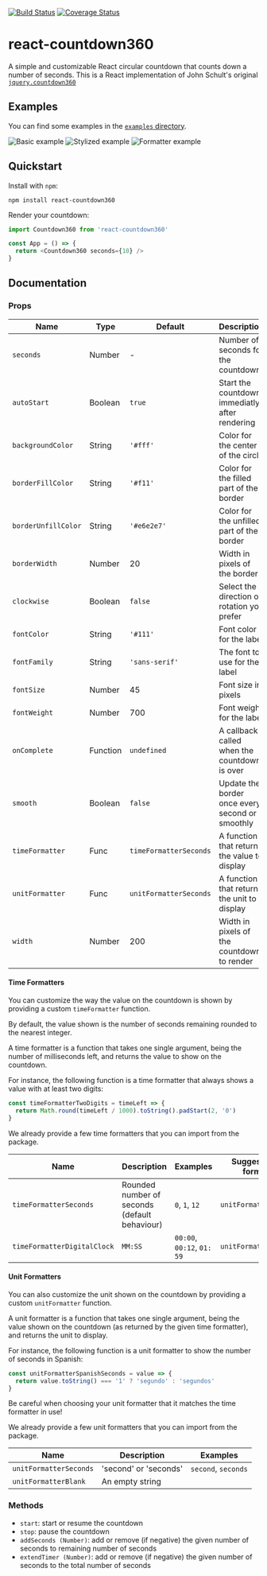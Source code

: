 [![Build Status](https://travis-ci.org/julienc91/react-countdown360.svg?branch=master)](https://travis-ci.org/julienc91/react-countdown360)
[![Coverage Status](https://coveralls.io/repos/github/julienc91/react-countdown360/badge.svg?branch=master)](https://coveralls.io/github/julienc91/react-countdown360?branch=master)

# react-countdown360

A simple and customizable React circular countdown that counts down a number of seconds.
This is a React implementation of John Schult's original [`jquery.countdown360`](https://github.com/johnschult/jquery.countdown360)

## Examples

You can find some examples in the [`examples` directory](https://github.com/julienc91/react-countdown360/tree/master/examples).

![Basic example][example1]
![Stylized example][example2]
![Formatter example][example3]


[example1]: https://raw.githubusercontent.com/julienc91/react-countdown360/master/doc/01_basic_countdown.gif "Baic example"
[example2]: https://raw.githubusercontent.com/julienc91/react-countdown360/master/doc/02_stylized_countdown.gif "Stylized example"
[example3]: https://raw.githubusercontent.com/julienc91/react-countdown360/master/doc/05_custom_formatters_countdown.gif "Formatter example"


## Quickstart

Install with `npm`:

```
npm install react-countdown360
```

Render your countdown:

```js
import Countdown360 from 'react-countdown360'

const App = () => {
  return <Countdown360 seconds={10} />
}
```

## Documentation

### Props

| Name                | Type     | Default                 | Description                                     |
|---------------------|----------|-------------------------|-------------------------------------------------|
| `seconds`           | Number   | -                       | Number of seconds for the countdown             |
| `autoStart`         | Boolean  | `true`                  | Start the countdown immediatly after rendering  |
| `backgroundColor`   | String   | `'#fff'`                | Color for the center of the circle              |
| `borderFillColor`   | String   | `'#f11'`                | Color for the filled part of the border         |
| `borderUnfillColor` | String   | `'#e6e2e7'`             | Color for the unfilled part of the border       |
| `borderWidth`       | Number   | 20                      | Width in pixels of the border                   |
| `clockwise`         | Boolean  | `false`                 | Select the direction of rotation you prefer     |
| `fontColor`         | String   | `'#111'`                | Font color for the label                        |
| `fontFamily`        | String   | `'sans-serif'`          | The font to use for the label                   |
| `fontSize`          | Number   | 45                      | Font size in pixels                             |
| `fontWeight`        | Number   | 700                     | Font weight for the label                       |
| `onComplete`        | Function | `undefined`             | A callback called when the countdown is over    |
| `smooth`            | Boolean  | `false`                 | Update the border once every second or smoothly |
| `timeFormatter`     | Func     | `timeFormatterSeconds`  | A function that returns the value to display    |
| `unitFormatter`     | Func     | `unitFormatterSeconds`  | A function that returns the unit to display     |
| `width`             | Number   | 200                     | Width in pixels of the countdown to render      |


#### Time Formatters

You can customize the way the value on the countdown is shown by providing a custom `timeFormatter` function.

By default, the value shown is the number of seconds remaining rounded to the nearest integer.

A time formatter is a function that takes one single argument, being the number of milliseconds left, and returns
the value to show on the countdown.

For instance, the following function is a time formatter that always shows a value with at least two digits:

```js
const timeFormatterTwoDigits = timeLeft => {
  return Math.round(timeLeft / 1000).toString().padStart(2, '0')
}
``` 

We already provide a few time formatters that you can import from the package.

| Name                        | Description                                   | Examples                   | Suggested unit formatter |
|-----------------------------|-----------------------------------------------|----------------------------|--------------------------|
| `timeFormatterSeconds`      | Rounded number of seconds (default behaviour) | `0`, `1`, `12`             | `unitFormatterSeconds`   |
| `timeFormatterDigitalClock` | `MM:SS`                                       | `00:00`, `00:12`, `01: 59` | `unitFormatterBlank`     |


#### Unit Formatters

You can also customize the unit shown on the countdown by providing a custom `unitFormatter` function.

A unit formatter is a function that takes one single argument, being the value shown on the countdown (as 
returned by the given time formatter), and returns the unit to display.

For instance, the following function is a unit formatter to show the number of seconds in Spanish:

```js
const unitFormatterSpanishSeconds = value => {
  return value.toString() === '1' ? 'segundo' : 'segundos'
}
```

Be careful when choosing your unit formatter that it matches the time formatter in use!

We already provide a few unit formatters that you can import from the package.

| Name                   | Description           | Examples            |
|------------------------|-----------------------|---------------------|
| `unitFormatterSeconds` | 'second' or 'seconds' | `second`, `seconds` |
| `unitFormatterBlank`   | An empty string       |                     |



### Methods

* `start`: start or resume the countdown
* `stop`: pause the countdown
* `addSeconds (Number)`: add or remove (if negative) the given number of seconds to remaining number of seconds
* `extendTimer (Number)`: add or remove (if negative) the given number of seconds to the total number of seconds
